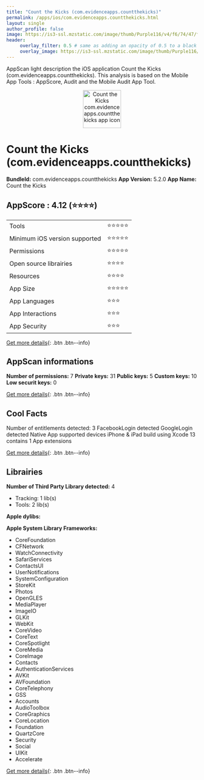 ```yaml
---
title: "Count the Kicks (com.evidenceapps.countthekicks)"
permalink: /apps/ios/com.evidenceapps.countthekicks.html
layout: single
author_profile: false
image: https://is3-ssl.mzstatic.com/image/thumb/Purple116/v4/f6/74/47/f674474a-98f8-49e7-d175-14ec509464b7/AppIcons-1x_U007emarketing-0-7-0-85-220.png/512x512bb.jpg
header: 
     overlay_filter: 0.5 # same as adding an opacity of 0.5 to a black background
     overlay_image: https://is3-ssl.mzstatic.com/image/thumb/Purple116/v4/f6/74/47/f674474a-98f8-49e7-d175-14ec509464b7/AppIcons-1x_U007emarketing-0-7-0-85-220.png/512x512bb.jpg
---
```

AppScan light description the iOS application Count the Kicks (com.evidenceapps.countthekicks). This analysis is based on the Mobile App Tools : AppScore, Audit and the Mobile Audit App Tool.

  
  
<div style="text-align: center;"><img src="https://is3-ssl.mzstatic.com/image/thumb/Purple116/v4/f6/74/47/f674474a-98f8-49e7-d175-14ec509464b7/AppIcons-1x_U007emarketing-0-7-0-85-220.png/512x512bb.jpg" width="100" height="100" alt="Count the Kicks com.evidenceapps.countthekicks app icon"></div>  
  
# Count the Kicks (com.evidenceapps.countthekicks)

**BundleId:** com.evidenceapps.countthekicks
**App Version:** 5.2.0
**App Name:** Count the Kicks


## AppScore : 4.12 (⭐️⭐️⭐️⭐️) 

<table>
<tr><td> Tools </td><td> ⭐️⭐️⭐️⭐️⭐️ </td></tr>
<tr><td> Minimum iOS version supported </td><td> ⭐️⭐️⭐️⭐️⭐️ </td></tr>
<tr><td> Permissions </td><td> ⭐️⭐️⭐️⭐️⭐️ </td></tr>
<tr><td> Open source librairies </td><td> ⭐️⭐️⭐️⭐️ </td></tr>
<tr><td> Resources </td><td> ⭐️⭐️⭐️⭐️ </td></tr>
<tr><td> App Size </td><td> ⭐️⭐️⭐️⭐️⭐️ </td></tr>
<tr><td> App Languages </td><td> ⭐️⭐️⭐️ </td></tr>
<tr><td> App Interactions </td><td> ⭐️⭐️⭐️ </td></tr>
<tr><td> App Security </td><td> ⭐️⭐️⭐️ </td></tr>
</table>

[Get more details](/pricing.html){: .btn .btn--info}  
  
## AppScan informations 

**Number of permissions:** 7
**Private keys:** 31
**Public keys:** 5
**Custom keys:** 10
**Low securit keys:** 0
  
[Get more details](/pricing.html){: .btn .btn--info}

## Cool Facts

Number of entitlements detected: 3
FacebookLogin detected
GoogleLogin detected
Native App
supported devices iPhone & iPad
build using Xcode 13
contains 1 App extensions
  
[Get more details](/pricing.html){: .btn .btn--info}

## Librairies 
**Number of Third Party Library detected:** 4
- Tracking: 1 lib(s)
- Tools: 2 lib(s)

**Apple dylibs:**


**Apple System Library Frameworks:**
- CoreFoundation
- CFNetwork
- WatchConnectivity
- SafariServices
- ContactsUI
- UserNotifications
- SystemConfiguration
- StoreKit
- Photos
- OpenGLES
- MediaPlayer
- ImageIO
- GLKit
- WebKit
- CoreVideo
- CoreText
- CoreSpotlight
- CoreMedia
- CoreImage
- Contacts
- AuthenticationServices
- AVKit
- AVFoundation
- CoreTelephony
- GSS
- Accounts
- AudioToolbox
- CoreGraphics
- CoreLocation
- Foundation
- QuartzCore
- Security
- Social
- UIKit
- Accelerate


  
[Get more details](/pricing.html){: .btn .btn--info}


